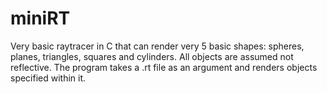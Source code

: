 # miniRT

Very basic raytracer in C that can render very 5 basic shapes: spheres, planes, triangles, squares and cylinders. All objects are assumed not reflective.
The program takes a .rt file as an argument and renders objects specified within it.
